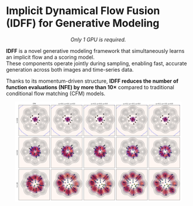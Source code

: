 
# Implicit Dynamical Flow Fusion (IDFF) for Generative Modeling

<p align="center">
<em> Only 1 GPU is required. </em>
</p>

**IDFF** is a novel generative modeling framework that simultaneously learns an implicit flow and a scoring model.  
These components operate jointly during sampling, enabling fast, accurate generation across both images and time-series data.

Thanks to its momentum-driven structure, **IDFF reduces the number of function evaluations (NFE) by more than 10×** compared to traditional conditional flow matching (CFM) models.

<p align="center">
<img src="2D_examples/sample_8gaussians/kde_with_baselines_and_gamma3_rotated.png" alt="IDFF 2D example" width="90%"/>
</p>


